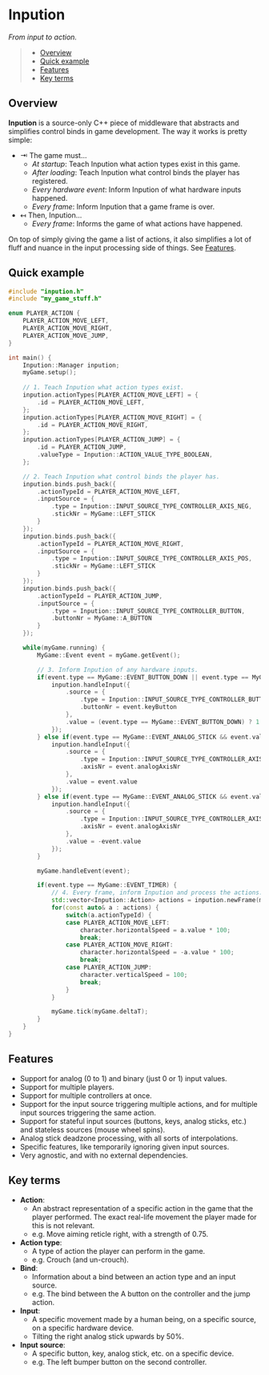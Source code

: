 # Inpution

_From input to action._

> * [Overview](#overview)
> * [Quick example](#quick-example)
> * [Features](#features)
> * [Key terms](#key-terms)

## Overview

**Inpution** is a source-only C++ piece of middleware that abstracts and simplifies control binds in game development. The way it works is pretty simple:

* ⇥ The game must...
  * _At startup_: Teach Inpution what action types exist in this game.
  * _After loading_: Teach Inpution what control binds the player has registered.
  * _Every hardware event_: Inform Inpution of what hardware inputs happened.
  * _Every frame_: Inform Inpution that a game frame is over.
* ↤ Then, Inpution...
  * _Every frame_: Informs the game of what actions have happened.

On top of simply giving the game a list of actions, it also simplifies a lot of fluff and nuance in the input processing side of things. See [Features](#features).

## Quick example

```cpp
#include "inpution.h"
#include "my_game_stuff.h"

enum PLAYER_ACTION {
    PLAYER_ACTION_MOVE_LEFT,
    PLAYER_ACTION_MOVE_RIGHT,
    PLAYER_ACTION_MOVE_JUMP,
}

int main() {
    Inpution::Manager inpution;
    myGame.setup();
    
    // 1. Teach Inpution what action types exist.
    inpution.actionTypes[PLAYER_ACTION_MOVE_LEFT] = {
        .id = PLAYER_ACTION_MOVE_LEFT,
    };
    inpution.actionTypes[PLAYER_ACTION_MOVE_RIGHT] = {
        .id = PLAYER_ACTION_MOVE_RIGHT,
    };
    inpution.actionTypes[PLAYER_ACTION_JUMP] = {
        .id = PLAYER_ACTION_JUMP,
        .valueType = Inpution::ACTION_VALUE_TYPE_BOOLEAN,
    };

    // 2. Teach Inpution what control binds the player has.
    inpution.binds.push_back({
        .actionTypeId = PLAYER_ACTION_MOVE_LEFT,
        .inputSource = {
            .type = Inpution::INPUT_SOURCE_TYPE_CONTROLLER_AXIS_NEG,
            .stickNr = MyGame::LEFT_STICK
        }
    });
    inpution.binds.push_back({
        .actionTypeId = PLAYER_ACTION_MOVE_RIGHT,
        .inputSource = {
            .type = Inpution::INPUT_SOURCE_TYPE_CONTROLLER_AXIS_POS,
            .stickNr = MyGame::LEFT_STICK
        }
    });
    inpution.binds.push_back({
        .actionTypeId = PLAYER_ACTION_JUMP,
        .inputSource = {
            .type = Inpution::INPUT_SOURCE_TYPE_CONTROLLER_BUTTON,
            .buttonNr = MyGame::A_BUTTON
        }
    });

    while(myGame.running) {
        MyGame::Event event = myGame.getEvent();

        // 3. Inform Inpution of any hardware inputs.
        if(event.type == MyGame::EVENT_BUTTON_DOWN || event.type == MyGame::EVENT_BUTTON_UP) {
            inpution.handleInput({
                .source = {
                    .type = Inpution::INPUT_SOURCE_TYPE_CONTROLLER_BUTTON,
                    .buttonNr = event.keyButton
                },
                .value = (event.type == MyGame::EVENT_BUTTON_DOWN) ? 1 : 0;
            });
        } else if(event.type == MyGame::EVENT_ANALOG_STICK && event.value >= 0) {
            inpution.handleInput({
                .source = {
                    .type = Inpution::INPUT_SOURCE_TYPE_CONTROLLER_AXIS_POS,
                    .axisNr = event.analogAxisNr
                },
                .value = event.value
            });
        } else if(event.type == MyGame::EVENT_ANALOG_STICK && event.value < 0) {
            inpution.handleInput({
                .source = {
                    .type = Inpution::INPUT_SOURCE_TYPE_CONTROLLER_AXIS_NEG,
                    .axisNr = event.analogAxisNr
                },
                .value = -event.value
            });
        }

        myGame.handleEvent(event);

        if(event.type == MyGame::EVENT_TIMER) {
            // 4. Every frame, inform Inpution and process the actions.
            std::vector<Inpution::Action> actions = inpution.newFrame(myGame.deltaT);
            for(const auto& a : actions) {
                switch(a.actionTypeId) {
                case PLAYER_ACTION_MOVE_LEFT:
                    character.horizontalSpeed = a.value * 100;
                    break;
                case PLAYER_ACTION_MOVE_RIGHT:
                    character.horizontalSpeed = -a.value * 100;
                    break;
                case PLAYER_ACTION_JUMP:
                    character.verticalSpeed = 100;
                    break;
                }
            }

            myGame.tick(myGame.deltaT);
        }
    }
}
```

## Features

* Support for analog (0 to 1) and binary (just 0 or 1) input values.
* Support for multiple players.
* Support for multiple controllers at once.
* Support for the input source triggering multiple actions, and for multiple input sources triggering the same action.
* Support for stateful input sources (buttons, keys, analog sticks, etc.) and stateless sources (mouse wheel spins).
* Analog stick deadzone processing, with all sorts of interpolations.
* Specific features, like temporarily ignoring given input sources.
* Very agnostic, and with no external dependencies.

## Key terms

* **Action**:
  * An abstract representation of a specific action in the game that the player performed. The exact real-life movement the player made for this is not relevant.
  * e.g. Move aiming reticle right, with a strength of 0.75.
* **Action type**:
  * A type of action the player can perform in the game.
  * e.g. Crouch (and un-crouch).
* **Bind**:
  * Information about a bind between an action type and an input source.
  * e.g. The bind between the A button on the controller and the jump action.
* **Input**:
  * A specific movement made by a human being, on a specific source, on a specific hardware device.
  * Tilting the right analog stick upwards by 50%.
* **Input source**:
  * A specific button, key, analog stick, etc. on a specific device.
  * e.g. The left bumper button on the second controller.
